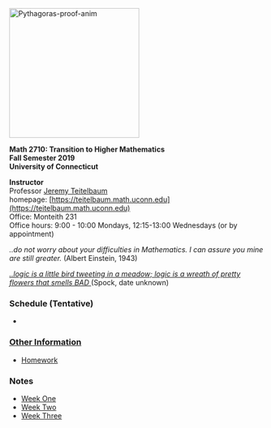 <a title="William B. Faulk [CC BY-SA 4.0 (https://creativecommons.org/licenses/by-sa/4.0)], via Wikimedia Commons" href="https://commons.wikimedia.org/wiki/File:Pythagoras-proof-anim.svg"><img width="256" alt="Pythagoras-proof-anim" src="https://upload.wikimedia.org/wikipedia/commons/thumb/9/9e/Pythagoras-proof-anim.svg/256px-Pythagoras-proof-anim.svg.png"></a> 

**Math 2710: Transition to Higher Mathematics** <br>
**Fall Semester 2019** <br>
**University of Connecticut** <br>



**Instructor** <br>
Professor [Jeremy Teitelbaum](mailto:jeremy.teitelbaum@uconn.edu) <br>
homepage: [https://teitelbaum.math.uconn.edu](https://teitelbaum.math.uconn.edu) <br>
Office: Monteith 231 <br>
Office hours: 9:00 - 10:00 Mondays, 12:15-13:00 Wednesdays (or by appointment)<br />

<p>

<em> ..do not worry about your difficulties in Mathematics.  I can assure you mine are still greater. </em>
(Albert Einstein, 1943)<br>

<em> <a href="https://www.youtube.com/watch?v=Mswr-u99Lq0"> ..logic is a little bird tweeting in a meadow; logic is a wreath of pretty flowers that smells BAD </a></em> 
(Spock, date unknown)<br>

</p>

### Schedule (Tentative)

- <a href="Docs/schedule.html">

### Other Information

- <a href="Homework/Homework.html"> Homework </a>

### Notes

- <a href="Notes/Week1.html"> Week One  </a>
- <a href="Notes/Week2.html"> Week Two </a>
- <a href="Notes/Week3.html"> Week Three </a>






